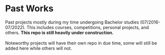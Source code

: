 # Past Works
Past projects mostly during my time undergoing Bachelor studies (07/2016-07/2022). This includes courses, competitions, personal projects, and others. **This repo is still heavily under construction.**
<br><br>
Noteworthy projects will have their own repo in due time, some will still be added here while others will not.